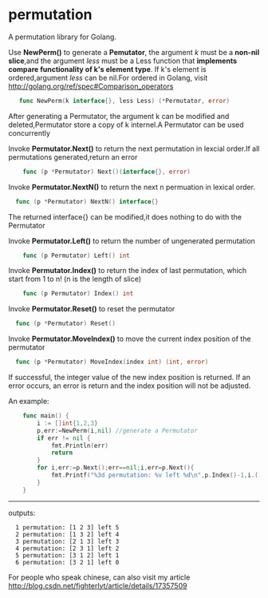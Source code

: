 permutation
===========

A permutation library for Golang.

  Use **NewPerm()** to generate a **Pemutator**, the argument *k* must be a **non-nil slice**,and the argument *less* must be a Less function that **implements compare functionality of k's element type**. If k's element is ordered,argument *less* can be nil.For ordered in Golang, visit http://golang.org/ref/spec#Comparison_operators
 ```Go
	func NewPerm(k interface{}, less Less) (*Permutator, error) 
```
  After generating a Permutator, the argument k can be modified and deleted,Permutator store a copy of k internel.A Permutator can  be used concurrently
  
  Invoke **Permutator.Next()** to return the next permutation in lexcial order.If all permutations generated,return an error
```Go
	func (p *Permutator) Next()(interface{}, error)
```	
  Invoke **Permutator.NextN()** to return the next n permuation in lexical order.
```Go
  func (p *Permutator) NextN() interface{}
```
  The returned interface{} can be modified,it does nothing to do with the Permutator

Invoke **Permutator.Left()** to return the number of ungenerated permutation
```Go
	func (p Permutator) Left() int
```
Invoke **Permutator.Index()** to return the index of last permutation, which start from 1 to n! (n is the length of slice)
```Go
	func (p Permutator) Index() int
```
  Invoke **Permutator.Reset()** to reset the permutator
```Go
  func (p *Permutator) Reset()
```
  Invoke **Permutator.MoveIndex()** to move the current index position of the permutator
```Go
  func (p *Permutator) MoveIndex(index int) (int, error)
```
If successful, the integer value of the new index position is returned. If an error occurs, an error is return and the index position will not be adjusted.

An example:
```Go
	func main() {
		i := []int{1,2,3}
		p,err:=NewPerm(i,nil) //generate a Permutator
		if err != nil {
			fmt.Println(err)
			return
		}
		for i,err:=p.Next();err==nil;i,err=p.Next(){
			fmt.Printf("%3d permutation: %v left %d\n",p.Index()-1,i.([]int),p.Left())
		}
	}
```
--------------------------------------
outputs:

	  1 permutation: [1 2 3] left 5
	  2 permutation: [1 3 2] left 4
	  3 permutation: [2 1 3] left 3
	  4 permutation: [2 3 1] left 2
	  5 permutation: [3 1 2] left 1
	  6 permutation: [3 2 1] left 0

For people who speak chinese, can also visit my article  
	http://blog.csdn.net/fighterlyt/article/details/17357509
